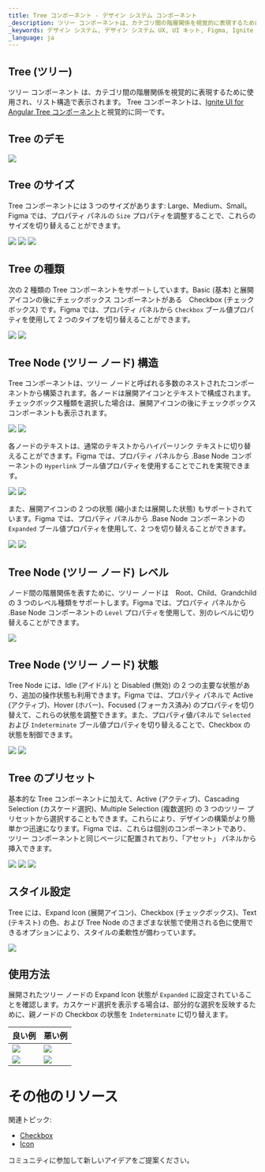 ```yaml
---
title: Tree コンポーネント - デザイン システム コンポーネント
_description: ツリー コンポーネントは、カテゴリ間の階層関係を視覚的に表現するために使用され、リスト構造で表示されます。
_keywords: デザイン システム, デザイン システム UX, UI キット, Figma, Ignite UI for Angular, Figma to Angular, Angular, Angular デザイン システム, Figma からコードをエクスポート, Angular 用のデザイン キット, Figma HTML, Figma to HTML, Figma UI キット
_language: ja
---
```


## Tree (ツリー)
ツリー コンポーネント は、カテゴリ間の階層関係を視覚的に表現するために使用され、リスト構造で表示されます。
Tree コンポーネントは、[Ignite UI for Angular Tree コンポーネント](https://www.infragistics.com/products/ignite-ui-angular/angular/components/tree.html)と視覚的に同一です。

## Tree のデモ

<img class="responsive-img" src="../images/tree_demo.png" srcset="../images/tree_demo@2x.png 2x" />

## Tree のサイズ

Tree コンポーネントには 3 つのサイズがあります: Large、Medium、Small。Figma では、プロパティ パネルの `Size` プロパティを調整することで、これらのサイズを切り替えることができます。

<img class="responsive-img" src="../images/tree_size_large.png" srcset="../images/tree_size_large@2x.png 2x" />
<img class="responsive-img" src="../images/tree_size_medium.png" srcset="../images/tree_size_medium@2x.png 2x" />
<img class="responsive-img" src="../images/tree_size_small.png" srcset="../images/tree_size_small@2x.png 2x" />

## Tree の種類

次の 2 種類の Tree コンポーネントをサポートしています。Basic (基本) と展開アイコンの後にチェックボックス コンポーネントがある　Checkbox (チェックボックス) です。Figma では、プロパティ パネルから `Checkbox` ブール値プロパティを使用して 2 つのタイプを切り替えることができます。

<img class="responsive-img" src="../images/tree_type_basic.png" srcset="../images/tree_type_basic@2x.png 2x" />
<img class="responsive-img" src="../images/tree_type_checkbox.png" srcset="../images/tree_type_checkbox@2x.png 2x" />

## Tree Node (ツリー ノード) 構造

Tree コンポーネントは、ツリー ノードと呼ばれる多数のネストされたコンポーネントから構築されます。各ノードは展開アイコンとテキストで構成されます。チェックボックス種類を選択した場合は、展開アイコンの後にチェックボックス コンポーネントも表示されます。 

<img class="responsive-img" src="../images/tree-node_basic.png" srcset="../images/tree-node_basic@2x.png 2x" />
<img class="responsive-img" src="../images/tree-node_checkbox.png" srcset="../images/tree-node_checkbox@2x.png 2x" />

各ノードのテキストは、通常のテキストからハイパーリンク テキストに切り替えることができます。Figma では、プロパティ パネルから .Base Node コンポーネントの `Hyperlink` ブール値プロパティを使用することでこれを実現できます。

<img class="responsive-img" src="../images/tree-node_basic.png" srcset="../images/tree-node_basic@2x.png 2x" />
<img class="responsive-img" src="../images/tree-node_hyperlink.png" srcset="../images/tree-node_hyperlink@2x.png 2x" />

また、展開アイコンの 2 つの状態 (縮小または展開した状態) もサポートされています。Figma では、プロパティ パネルから .Base Node コンポーネントの `Expanded` ブール値プロパティを使用して、2 つを切り替えることができます。

<img class="responsive-img" src="../images/tree-node_basic.png" srcset="../images/tree-node_basic@2x.png 2x" />
<img class="responsive-img" src="../images/tree-node_expanded.png" srcset="../images/tree-node_expanded@2x.png 2x" />

## Tree Node (ツリー ノード) レベル

ノード間の階層関係を表すために、ツリー ノードは　Root、Child、Grandchild　の 3 つのレベル種類をサポートします。Figma では、プロパティ パネルから .Base Node コンポーネントの `Level` プロパティを使用して、別のレベルに切り替えることができます。

<img class="responsive-img" src="../images/tree_demo.png" srcset="../images/tree_demo@2x.png 2x" />

## Tree Node (ツリー ノード) 状態

Tree Node には、Idle (アイドル) と Disabled (無効) の 2 つの主要な状態があり、追加の操作状態も利用できます。Figma では、プロパティ パネルで Active (アクティブ)、Hover (ホバー)、Focused (フォーカス済み) のプロパティを切り替えて、これらの状態を調整できます。また、プロパティ値パネルで `Selected` および `Indeterminate` ブール値プロパティを切り替えることで、Checkbox の状態を制御できます。

<img class="responsive-img" src="../images/tree-node_basic.png" srcset="../images/tree-node_basic@2x.png 2x" />
<img class="responsive-img" src="../images/tree-node_disabled.png" srcset="../images/tree-node_disabled@2x.png 2x" />

## Tree のプリセット

基本的な Tree コンポーネントに加えて、Active (アクティブ)、Cascading Selection (カスケード選択)、Multiple Selection (複数選択) の 3 つのツリー プリセットから選択することもできます。これらにより、デザインの構築がより簡単かつ迅速になります。Figma では、これらは個別のコンポーネントであり、ツリー コンポーネントと同じページに配置されており、「アセット」 パネルから挿入できます。

<img class="responsive-img" src="../images/tree_presets_active.png" srcset="../images/tree_presets_active@2x.png 2x" />
<img class="responsive-img" src="../images/tree_presets_cascading-selection.png" srcset="../images/tree_presets_cascading-selection@2x.png 2x" />
<img class="responsive-img" src="../images/tree_presets_multiple-selection.png" srcset="../images/tree_presets_multiple-selection@2x.png 2x" />

## スタイル設定

Tree には、Expand Icon (展開アイコン)、Checkbox (チェックボックス)、Text (テキスト) の色、および Tree Node のさまざまな状態で使用される色に使用できるオプションにより、スタイルの柔軟性が備わっています。

<img class="responsive-img" src="../images/tree_styling.png" srcset="../images/tree_styling@2x.png 2x" />

## 使用方法

展開されたツリー ノードの Expand Icon 状態が `Expanded` に設定されていることを確認します。カスケード選択を表示する場合は、部分的な選択を反映するために、親ノードの Checkbox の状態を `Indeterminate` に切り替えます。

| 良い例                                                                             | 悪い例                                                                              |
| ------------------------------------------------------------------------------ | ---------------------------------------------------------------------------------- |
| <img class="responsive-img" src="../images/tree_do1.png" srcset="../images/tree_do1@2x.png 2x" /> | <img class="responsive-img" src="../images/tree_dont1.png" srcset="../images/tree_dont1@2x.png 2x" /> |
| <img class="responsive-img" src="../images/tree_do2.png" srcset="../images/tree_do2@2x.png 2x" /> | <img class="responsive-img" src="../images/tree_dont2.png" srcset="../images/tree_dont2@2x.png 2x" /> |


# その他のリソース

関連トピック:

- [Checkbox](../components/checkbox.md)
- [Icon](../components/icon.md)


コミュニティに参加して新しいアイデアをご提案ください。
